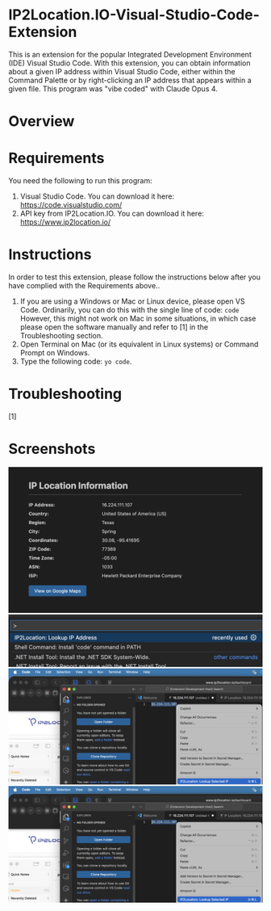# IP2Location.IO-Visual-Studio-Code-Extension
This is an extension for the popular Integrated Development Environment (IDE) Visual Studio Code. With this extension, you can obtain information about a given IP address within Visual Studio Code, either within the Command Palette or by right-clicking an IP address that appears within a given file. This program was "vibe coded" with Claude Opus 4.

# Overview

# Requirements
You need the following to run this program:

1. Visual Studio Code. You can download it here: https://code.visualstudio.com/ 
2. API key from IP2Location.IO. You can download it here: https://www.ip2location.io/

# Instructions
In order to test this extension, please follow the instructions below after you have complied with the Requirements above..

1. If you are using a Windows or Mac or Linux device, please open VS Code. Ordinarily, you can do this with the single line of code:
`code`
However, this might not work on Mac in some situations, in which case please open the software manually and refer to [1] in the Troubleshooting section.
2. Open Terminal on Mac (or its equivalent in Linux systems) or Command Prompt on Windows.
3. Type the following code: `yo code`.

# Troubleshooting
[1] 

# Screenshots
![Screenshot](https://github.com/BabatundeOnabajo/IP2Location.IO-Visual-Studio-Code-Extension/blob/main/Screenshot%202025-09-29%20at%2018.39.13.png)
![Screenshot](https://github.com/BabatundeOnabajo/IP2Location.IO-Visual-Studio-Code-Extension/blob/main/Screenshot%202025-09-29%20at%2018.39.34.png)
![Screenshot](https://github.com/BabatundeOnabajo/IP2Location.IO-Visual-Studio-Code-Extension/blob/main/Screenshot%202025-09-29%20at%2018.40.20%201.png)
![Screenshot](https://github.com/BabatundeOnabajo/IP2Location.IO-Visual-Studio-Code-Extension/blob/main/Screenshot%202025-09-29%20at%2018.40.20.png)
